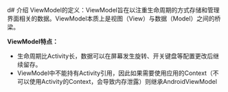 d# 介绍
ViewModel的定义：ViewModel旨在以注重生命周期的方式存储和管理界面相关的数据。ViewModel本质上是视图（View）与数据（Model）之间的桥梁。

**ViewModel特点：**
- 生命周期比Activity长，数据可以在屏幕发生旋转、开关键盘等配置更改后继续留存。
- ViewModel中不能持有Activity引用，因此如果需要使用应用的Context（不可以使用Activity的Context，会导致内存泄露）则继承AndroidViewModel


